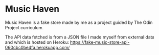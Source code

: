 # Music Haven

Music Haven is a fake store made by me as a project guided by The Odin Project curriculum. 

The API data fetched is from a JSON file I made myself from external data and which is hosted on Heroku: https://fake-music-store-api-060cbc0be4fa.herokuapp.com/


